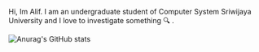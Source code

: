 Hi, Im Alif. I am an undergraduate student of Computer System Sriwijaya University and I love to investigate something 🔍 .

![Anurag's GitHub stats](https://github-readme-stats.vercel.app/api?username=F4KEHOOMAN&show_icons=true&theme=dracula)
